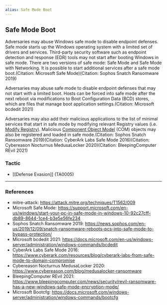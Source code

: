 ```yaml
---
alias: Safe Mode Boot
---
```


## Safe Mode Boot

Adversaries may abuse Windows safe mode to disable endpoint defenses. Safe mode starts up the Windows operating system with a limited set of drivers and services. Third-party security software such as endpoint detection and response (EDR) tools may not start after booting Windows in safe mode. There are two versions of safe mode: Safe Mode and Safe Mode with Networking. It is possible to start additional services after a safe mode boot.(Citation: Microsoft Safe Mode)(Citation: Sophos Snatch Ransomware 2019)

Adversaries may abuse safe mode to disable endpoint defenses that may not start with a limited boot. Hosts can be forced into safe mode after the next reboot via modifications to Boot Configuration Data (BCD) stores, which are files that manage boot application settings.(Citation: Microsoft bcdedit 2021)

Adversaries may also add their malicious applications to the list of minimal services that start in safe mode by modifying relevant Registry values (i.e. [Modify Registry](https://attack.mitre.org/techniques/T1112)). Malicious [Component Object Model](https://attack.mitre.org/techniques/T1559/001) (COM) objects may also be registered and loaded in safe mode.(Citation: Sophos Snatch Ransomware 2019)(Citation: CyberArk Labs Safe Mode 2016)(Citation: Cybereason Nocturnus MedusaLocker 2020)(Citation: BleepingComputer REvil 2021)


### Tactic

- [[Defense Evasion]] (TA0005)


---
### References

- mitre-attack: https://attack.mitre.org/techniques/T1562/009
- Microsoft Safe Mode: https://support.microsoft.com/en-us/windows/start-your-pc-in-safe-mode-in-windows-10-92c27cff-db89-8644-1ce4-b3e5e56fe234
- Sophos Snatch Ransomware 2019: https://news.sophos.com/en-us/2019/12/09/snatch-ransomware-reboots-pcs-into-safe-mode-to-bypass-protection/
- Microsoft bcdedit 2021: https://docs.microsoft.com/en-us/windows-server/administration/windows-commands/bcdedit
- CyberArk Labs Safe Mode 2016: https://www.cyberark.com/resources/blog/cyberark-labs-from-safe-mode-to-domain-compromise
- Cybereason Nocturnus MedusaLocker 2020: https://www.cybereason.com/blog/medusalocker-ransomware
- BleepingComputer REvil 2021: https://www.bleepingcomputer.com/news/security/revil-ransomware-has-a-new-windows-safe-mode-encryption-mode/
- Microsoft Bootcfg: https://docs.microsoft.com/windows-server/administration/windows-commands/bootcfg
